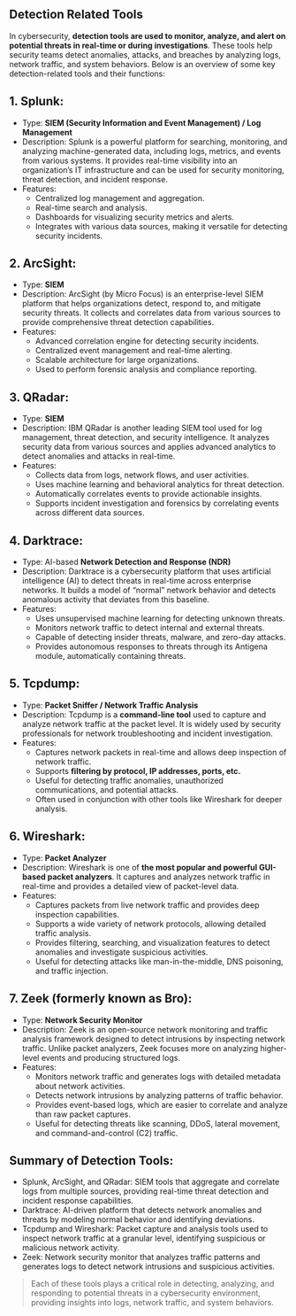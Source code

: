 ## Detection Related Tools
In cybersecurity, **detection tools are used to monitor, analyze, and alert on potential threats in real-time or during investigations**. These tools help security teams detect anomalies, attacks, and breaches by analyzing logs, network traffic, and system behaviors. Below is an overview of some key detection-related tools and their functions:

## 1. Splunk:
  - Type: **SIEM (Security Information and Event Management) / Log Management**
  - Description: Splunk is a powerful platform for searching, monitoring, and analyzing machine-generated data, including logs, metrics, and events from various systems. It provides real-time visibility into an organization’s IT infrastructure and can be used for security monitoring, threat detection, and incident response.
  - Features:
    - Centralized log management and aggregation.
    - Real-time search and analysis.
    - Dashboards for visualizing security metrics and alerts.
    - Integrates with various data sources, making it versatile for detecting security incidents.

## 2. ArcSight:
  - Type: **SIEM**
  - Description: ArcSight (by Micro Focus) is an enterprise-level SIEM platform that helps organizations detect, respond to, and mitigate security threats. It collects and correlates data from various sources to provide comprehensive threat detection capabilities.
  - Features:
    - Advanced correlation engine for detecting security incidents.
    - Centralized event management and real-time alerting.
    - Scalable architecture for large organizations.
    - Used to perform forensic analysis and compliance reporting.

## 3. QRadar:
  - Type: **SIEM**
  - Description: IBM QRadar is another leading SIEM tool used for log management, threat detection, and security intelligence. It analyzes security data from various sources and applies advanced analytics to detect anomalies and attacks in real-time.
  - Features:
    - Collects data from logs, network flows, and user activities.
    - Uses machine learning and behavioral analytics for threat detection.
    - Automatically correlates events to provide actionable insights.
    - Supports incident investigation and forensics by correlating events across different data sources.

## 4. Darktrace:
  - Type: AI-based **Network Detection and Response (NDR)**
  - Description: Darktrace is a cybersecurity platform that uses artificial intelligence (AI) to detect threats in real-time across enterprise networks. It builds a model of “normal” network behavior and detects anomalous activity that deviates from this baseline.
  - Features:
    - Uses unsupervised machine learning for detecting unknown threats.
    - Monitors network traffic to detect internal and external threats.
    - Capable of detecting insider threats, malware, and zero-day attacks.
    - Provides autonomous responses to threats through its Antigena module, automatically containing threats.

## 5. Tcpdump:
  - Type: **Packet Sniffer / Network Traffic Analysis**
  - Description: Tcpdump is a **command-line tool** used to capture and analyze network traffic at the packet level. It is widely used by security professionals for network troubleshooting and incident investigation.
  - Features:
    - Captures network packets in real-time and allows deep inspection of network traffic.
    - Supports **filtering by protocol, IP addresses, ports, etc.**
    - Useful for detecting traffic anomalies, unauthorized communications, and potential attacks.
    - Often used in conjunction with other tools like Wireshark for deeper analysis.

## 6. Wireshark:
  - Type: **Packet Analyzer**
  - Description: Wireshark is one of **the most popular and powerful GUI-based packet analyzers**. It captures and analyzes network traffic in real-time and provides a detailed view of packet-level data.
  - Features:
    - Captures packets from live network traffic and provides deep inspection capabilities.
    - Supports a wide variety of network protocols, allowing detailed traffic analysis.
    - Provides filtering, searching, and visualization features to detect anomalies and investigate suspicious activities.
    - Useful for detecting attacks like man-in-the-middle, DNS poisoning, and traffic injection.

## 7. Zeek (formerly known as Bro):
  - Type: **Network Security Monitor**
  - Description: Zeek is an open-source network monitoring and traffic analysis framework designed to detect intrusions by inspecting network traffic. Unlike packet analyzers, Zeek focuses more on analyzing higher-level events and producing structured logs.
  - Features:
    - Monitors network traffic and generates logs with detailed metadata about network activities.
    - Detects network intrusions by analyzing patterns of traffic behavior.
    - Provides event-based logs, which are easier to correlate and analyze than raw packet captures.
    - Useful for detecting threats like scanning, DDoS, lateral movement, and command-and-control (C2) traffic.

## Summary of Detection Tools:
  - Splunk, ArcSight, and QRadar: SIEM tools that aggregate and correlate logs from multiple sources, providing real-time threat detection and incident response capabilities.
  - Darktrace: AI-driven platform that detects network anomalies and threats by modeling normal behavior and identifying deviations.
  - Tcpdump and Wireshark: Packet capture and analysis tools used to inspect network traffic at a granular level, identifying suspicious or malicious network activity.
  - Zeek: Network security monitor that analyzes traffic patterns and generates logs to detect network intrusions and suspicious activities.

> Each of these tools plays a critical role in detecting, analyzing, and responding to potential threats in a cybersecurity environment, providing insights into logs, network traffic, and system behaviors.

